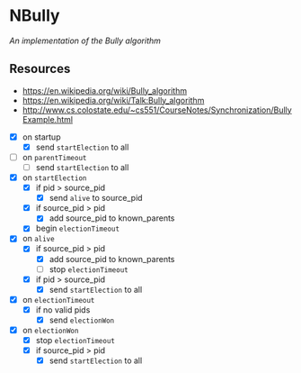 # NBully
*An implementation of the Bully algorithm*

## Resources
* https://en.wikipedia.org/wiki/Bully_algorithm
* https://en.wikipedia.org/wiki/Talk:Bully_algorithm
* http://www.cs.colostate.edu/~cs551/CourseNotes/Synchronization/BullyExample.html


* [x] on startup
  * [x] send `startElection` to all
* [ ] on `parentTimeout`
  * [ ] send `startElection` to all
* [x] on `startElection`
  * [x] if pid > source_pid
    * [x] send `alive` to source_pid
  * [x] if source_pid > pid
    * [x] add source_pid to known_parents
  * [x] begin `electionTimeout`
* [x] on `alive`
  * [x] if source_pid > pid
    * [x] add source_pid to known_parents
    * [ ] stop `electionTimeout`
  * [x] if pid > source_pid
    * [x] send `startElection` to all
* [x] on `electionTimeout`
  * [x] if no valid pids
    * [x] send `electionWon`
* [x] on `electionWon`
  * [x] stop `electionTimeout`
  * [x] if source_pid > pid
    * [x] send `startElection` to all
